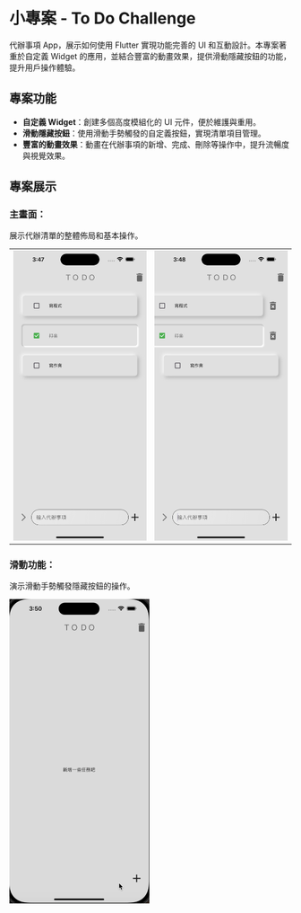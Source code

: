 # 小專案 - To Do Challenge

代辦事項 App，展示如何使用 Flutter 實現功能完善的 UI 和互動設計。本專案著重於自定義 Widget 的應用，並結合豐富的動畫效果，提供滑動隱藏按鈕的功能，提升用戶操作體驗。

## 專案功能

- **自定義 Widget**：創建多個高度模組化的 UI 元件，便於維護與重用。
- **滑動隱藏按鈕**：使用滑動手勢觸發的自定義按鈕，實現清單項目管理。
- **豐富的動畫效果**：動畫在代辦事項的新增、完成、刪除等操作中，提升流暢度與視覺效果。

## 專案展示

### 主畫面：
展示代辦清單的整體佈局和基本操作。

<table>
  <tr>
    <td><img src="./screenshot/page1.png" width="250" alt="主畫面示範"></td>
    <td><img src="./screenshot/page2.png" width="250" alt="滑動功能示範"></td>
  </tr>
</table>

### 滑動功能：
演示滑動手勢觸發隱藏按鈕的操作。

<img src="./screenshot/todo.gif" width="250" alt="滑動功能">




